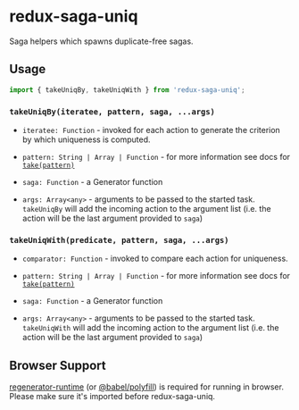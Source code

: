 # redux-saga-uniq

Saga helpers which spawns duplicate-free sagas.

## Usage

```js
import { takeUniqBy, takeUniqWith } from 'redux-saga-uniq';
```

### `takeUniqBy(iteratee, pattern, saga, ...args)`

- `iteratee: Function` - invoked for each action to generate the criterion by which uniqueness is computed.

- `pattern: String | Array | Function` - for more information see docs for [`take(pattern)`](https://redux-saga.js.org/docs/api/#takepattern)

- `saga: Function` - a Generator function

- `args: Array<any>` - arguments to be passed to the started task. `takeUniqBy` will add the incoming action to the argument list (i.e. the action will be the last argument provided to `saga`)

### `takeUniqWith(predicate, pattern, saga, ...args)`

- `comparator: Function` - invoked to compare each action for uniqueness.

- `pattern: String | Array | Function` - for more information see docs for [`take(pattern)`](https://redux-saga.js.org/docs/api/#takepattern)

- `saga: Function` - a Generator function

- `args: Array<any>` - arguments to be passed to the started task. `takeUniqWith` will add the incoming action to the argument list (i.e. the action will be the last argument provided to `saga`)

## Browser Support

[regenerator-runtime](https://www.npmjs.com/package/regenerator-runtime) (or [@babel/polyfill](https://www.npmjs.com/package/@babel/polyfill)) is required for running in browser. Please make sure it's imported before redux-saga-uniq.
